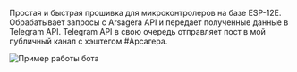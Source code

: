 Простая и быстрая прошивка для микроконтролеров на базе ESP-12E.
Обрабатывает запросы с Arsagera API и передает полученные данные в Telegram API.
Telegram API в свою очередь отправляет пост в мой публичный канал с хэштегом #Арсагера.

![Пример работы бота](https://raw.githubusercontent.com/KonekoKawai/Microcontroller_ESP32_TG_Bot/blob/main/example_of_work.png)
